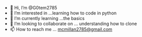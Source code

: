 - 👋 Hi, I’m @G0tem2785
- 👀 I’m interested in ...learning how to code in python
- 🌱 I’m currently learning ...the basics 
- 💞️ I’m looking to collaborate on ... understanding how to clone 
- 📫 How to reach me ... mcmillan2785@gmail.com 

<!---
G0tem2785/G0tem2785 is a ✨ special ✨ repository because its `README.md` (this file) appears on your GitHub profile.
You can click the Preview link to take a look at your changes.
--->

